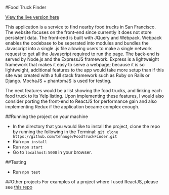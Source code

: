 #Food Truck Finder

[View the live version here](https://foodtruckfinderapp.herokuapp.com/)

This application is a service to find nearby food trucks in San Francisco. The website focuses on the front-end since currently it does not store persistent data. The front-end is built with JQuery and Webpack. Webpack enables the codebase to be seperated into modules and bundles the Javascript into a single .js file allowing users to make a single network request to get all the Javascript required to run the page. The back-end is served by Node.js and the ExpressJS framework. Express is a lightweight framework that makes it easy to serve a webpage; because it is so lightweight, additional features to the app would take more setup than if this site was created with a full stack framework such as Ruby on Rails or Django. MochaJS + phantomJS is used for testing. 

The next features would be a list showing the food trucks, and linking each food truck to its Yelp listing. Upon implementing these features, I would also consider porting the front-end to ReactJS for performance gain and also implementing Redux if the application became complex enough.

##Running the project on your machine

- In the directory that you would like to install the project, clone the repo by running the following in the Terminal: ``git clone https://github.com/tehnuge/FoodTruckFinder.git``
- Run ``npm install``
- Run ``npm start``
- Go to ``localhost:5000`` in your browser.

##Testing
- Run ``npm test``

##Other projects
For examples of a project where I used ReactJS, please see [this repo](https://github.com/tehnuge/FruitExchange)

